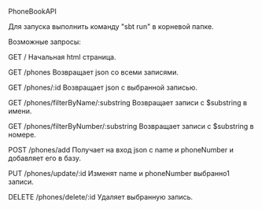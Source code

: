 PhoneBookAPI


Для запуска выполнить команду "sbt run" в корневой папке.

Возможные запросы:

  GET     /                                 Начальная html страница.
  
  GET     /phones                           Возвращает json со всеми записями.
  
  GET     /phones/:id                       Возвращает json с выбранной записью.
  
  GET     /phones/filterByName/:substring   Возвращает записи с $substring в имени.
  
  GET     /phones/filterByNumber/:substring Возвращает записи с $substring в номере.
  

  POST    /phones/add                       Получает на вход json с name и phoneNumber и добавляет его в базу.

  PUT     /phones/update/:id                Изменят name и phoneNumber выбранно1 записи.

  DELETE  /phones/delete/:id                Удаляет выбранную запись.
